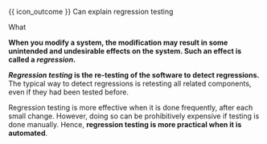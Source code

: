 <span id="prereqs"></span>

<span id="outcomes">{{ icon_outcome }} Can explain regression testing</span>

<span id="title">What</span>

<div id="body">

**When you modify a system, the modification may result in some unintended and undesirable effects on the system. Such an effect is called a _regression_.**

**_Regression testing_ is the re-testing of the software to detect regressions.** The typical way to detect regressions is retesting all related components, even if they had been tested before.

Regression testing is more effective when it is done frequently, after each small change. However, doing so can be prohibitively expensive if testing is done manually. Hence, **regression testing is more practical when it is automated**.

</div>

<div id="extras">
 <include src="exercises.md" />
</div>
